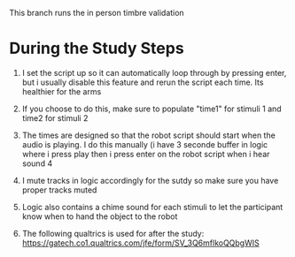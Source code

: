This branch runs the in person timbre validation

# During the Study Steps

1) I set the script up so it can automatically loop through by pressing enter, but i usually disable this feature and rerun the script each time. Its healthier for the arms

2) If you choose to do this, make sure to populate "time1" for stimuli 1 and time2 for stimuli 2

3) The times are designed so that the robot script should start when the audio is playing. I do this manually (i have 3 seconde buffer in logic where i press play then i press enter on the robot script when i hear sound
4 

4) I mute tracks in logic accordingly for the sutdy so make sure you have proper tracks muted

5) Logic also contains a chime sound for each stimuli to let the participant know when to hand the object to the robot

6) The following qualtrics is used for after the study: https://gatech.co1.qualtrics.com/jfe/form/SV_3Q6mflkoQQbgWIS
